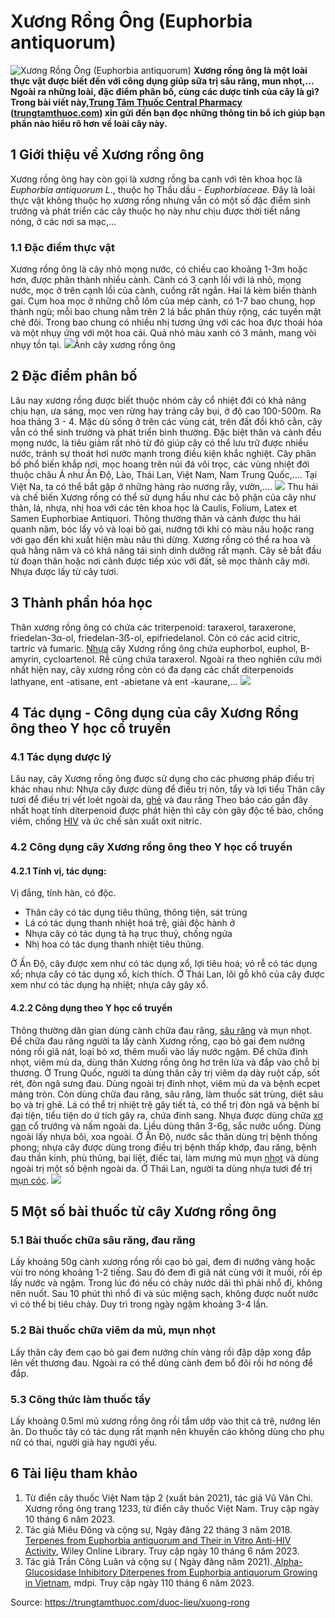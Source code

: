 # Xương Rồng Ông (Euphorbia antiquorum)

![Xương Rồng Ông \(Euphorbia antiquorum\)](https://trungtamthuoc.com/images/others/xuong-rong-ong-3-0618.jpg)
**Xương rồng ông là một loài thực vật được biết đến với công dụng giúp sữa trị sâu răng, mun nhọt,... Ngoài ra những loài, đặc điểm phân bố, cùng các dược tính của cây là gì? Trong bài viết này,[Trung Tâm Thuốc Central Pharmacy](https://trungtamthuoc.com/ "Trung Tâm Thuốc Central Pharmacy") ([trungtamthuoc.com](https://trungtamthuoc.com/ "trungtamthuoc.com")) xin gửi đến bạn đọc những thông tin bổ ích giúp bạn phần nào hiểu rõ hơn về loài cây này.**
##  1 Giới thiệu về Xương rồng ông
Xương rồng ông hay còn gọi là xương rồng ba cạnh với tên khoa học là _Euphorbia antiquorum L_., thuộc họ Thầu dầu - _Euphorbiaceae._
Đây là loài thực vật không thuộc họ xương rồng nhưng vẫn có một số đặc điểm sinh trưởng và phát triển các cây thuộc họ này như chịu được thời tiết nắng nóng, ở các nơi sa mạc,...
### 1.1 Đặc điểm thực vật
Xương rồng ông là cây nhỏ mọng nước, có chiều cao khoảng 1-3m hoặc hơn, được phân thành nhiều cành. Cành có 3 cạnh lồi với lá nhỏ, mọng nước, mọc ở trên cạnh lồi của cành, cuống rất ngắn. Hai lá kèm biến thành gai. Cụm hoa mọc ở những chỗ lõm của mép cành, có 1-7 bao chung, họp thành ngù; mỗi bao chung nằm trên 2 lá bắc phân thùy rộng, các tuyến mật chẻ đôi. Trong bao chung có nhiều nhị tương ứng với các hoa đực thoái hóa và một nhụy ứng với một hoa cái. Quả nhỏ màu xanh có 3 mảnh, mang vòi nhụy tồn tại.
![](https://trungtamthuoc.com/images/item/xuong-rong-ong-2.jpg)Ảnh cây xương rồng ông
##  2 Đặc điểm phân bố
Lâu nay xương rồng được biết thuộc nhóm cây cổ nhiệt đới có khả năng chịu hạn, ưa sáng, mọc ven rừng hay trảng cây bụi, ở độ cao 100-500m. Ra hoa tháng 3 - 4. Mặc dù sống ở trên các vùng cát, trên đất đồi khô cằn, cây vẫn có thể sinh trưởng và phát triển bình thường. Đặc biệt thân và cành đều mọng nước, lá tiêu giảm rất nhỏ từ đó giúp cây có thể lưu trữ được nhiều nước, tránh sự thoát hơi nước mạnh trong điều kiện khắc nghiệt.
Cây phân bố phổ biến khắp nơi, mọc hoang trên núi đá vôi trọc, các vùng nhiệt đới thuộc châu Á như Ấn Độ, Lào, Thái Lan, Việt Nam, Nam Trung Quốc,.... Tại Việt Na, ta có thể bắt gặp ở những hàng rào nương rẫy, vườn,....
![](https://trungtamthuoc.com/images/item/xuong-rong-ong-5.jpg)
Thu hái và chế biến
Xương rồng có thể sử dụng hầu như các bộ phận của cây như thân, lá, nhựa, nhị hoa với các tên khoa học là Caulis, Folium, Latex et Samen Euphorbiae Antiquori. 
Thông thường thân và cành được thu hái quanh năm, bóc lấy vỏ và loại bỏ gai, nướng tới khi có màu nâu hoặc rang với gạo đến khi xuất hiện màu nâu thì dừng.
Xương rồng có thể ra hoa và quả hằng năm và có khả năng tái sinh dinh dưỡng rất mạnh. Cây sẽ bắt đầu từ đoạn thân hoặc nơi cành được tiếp xúc với đất, sẽ mọc thành cây mới. Nhựa được lấy từ cây tươi. 
##  3 Thành phần hóa học
Thân xương rồng ông có chứa các triterpenoid: taraxerol, taraxerone, friedelan-3α-ol, friedelan-3ẞ-ol, epifriedelanol. Còn có các acid citric, tartric và fumaric. 
[Nhựa](https://trungtamthuoc.com/hoat-chat/nhua "Nhựa") cây Xương rồng ông chứa euphorbol, euphol, B-amyrin, cycloartenol. 
Rễ cũng chứa taraxerol.
Ngoài ra theo nghiên cứu mới nhất hiện nay, cây xương rồng còn có đa dạng các chất diterpenoids lathyane, ent -atisane, ent -abietane và ent -kaurane,...
![](https://trungtamthuoc.com/images/item/xuong-rong-ong-4.jpg)
##  4 Tác dụng - Công dụng của cây Xương Rồng ông theo Y học cổ truyền
### 4.1 Tác dụng dược lý
Lâu nay, cây Xương rồng ông được sử dụng cho các phương pháp điều trị khác nhau như:
Nhựa cây được dùng để điều trị nôn, tẩy và lợi tiểu
Thân cây tươi để điều trị vết loét ngoài da, [ghẻ](https://trungtamthuoc.com/bai-viet/benh-ghe "ghẻ") và đau răng
Theo báo cáo gần đây nhất hoạt tính diterpenoid được phát hiện thì cây còn gây độc tế bào, chống viêm, chống [HIV](https://trungtamthuoc.com/bai-viet/chan-doan-va-dieu-tri-hivaids "HIV") và ức chế sản xuất oxit nitric.
### 4.2 Công dụng cây Xương rồng ông theo Y học cổ truyền
#### 4.2.1 Tính vị, tác dụng: 
Vị đắng, tính hàn, có độc. 
  * Thân cây có tác dụng tiêu thũng, thông tiện, sát trùng
  * Lá có tác dụng thanh nhiệt hoá trệ, giải độc hành ở
  * Nhựa cây có tác dụng tả hạ trục thuỷ, chống ngứa
  * Nhị hoa có tác dụng thanh nhiệt tiêu thũng. 


Ở Ấn Độ, cây được xem như có tác dụng xổ, lợi tiêu hoá; vỏ rễ có tác dụng xổ; nhựa cây có tác dụng xổ, kích thích. 
Ở Thái Lan, lõi gỗ khô của cây được xem như có tác dụng hạ nhiệt; nhựa cây gây xổ.
#### 4.2.2 Công dụng theo Y học cổ truyền
Thông thường dân gian dùng cành chữa đau răng, [sâu răng](https://trungtamthuoc.com/bai-viet/benh-sau-rang "sâu răng") và mụn nhọt. Để chữa đau răng người ta lấy cành Xương rồng, cạo bỏ gai đem nướng nóng rồi giã nát, loại bỏ xơ, thêm muối vào lấy nước ngậm. Để chữa đinh nhọt, viêm mủ da, dùng thân Xương rồng ông hơ trên lửa và đắp vào chỗ bị thương.
Ở Trung Quốc, người ta dùng thân cây trị viêm dạ dày ruột cấp, sốt rét, đòn ngã sưng đau. Dùng ngoài trị đinh nhọt, viêm mủ da và bệnh ecpet mảng tròn. Còn dùng chữa đau răng, sâu răng, làm thuốc sát trùng, diệt sâu bọ và trị ghẻ. Lá có thể trị nhiệt trệ gây tiết tả, có thể trị đòn ngã và bệnh bí đại tiện, tiểu tiện do ứ tích gây ra, chứa đinh sang. Nhựa được dùng chữa [xơ gan](https://trungtamthuoc.com/bai-viet/xo-gan "xơ gan") cổ trướng và nấm ngoài da. Liều dùng thân 3-6g, sắc nước uống. Dùng ngoài lấy nhựa bôi, xoa ngoài.
Ở Ấn Độ, nước sắc thân dùng trị bệnh thống phong; nhựa cây được dùng trong điều trị bệnh thấp khớp, đau răng, bệnh đau thần kinh, phù thũng, bại liệt, điếc tai, làm mưng mủ mụn [nhọt](https://trungtamthuoc.com/bai-viet/nhot "nhọt") và dùng ngoài trị một số bệnh ngoài da.
Ở Thái Lan, người ta dùng nhựa tươi để trị [mụn cóc](https://trungtamthuoc.com/bai-viet/muc-coc-nguyen-nhan-trieu-chung-dieu-tri "mụn cóc").
![](https://trungtamthuoc.com/images/item/xuong-rong-ong-6.jpg)
##  5 Một số bài thuốc từ cây Xương rồng ông
### 5.1 Bài thuốc chữa sâu răng, đau răng
Lấy khoảng 50g cành xương rồng rồi cạo bỏ gai, đem đi nướng vàng hoặc vùi tro nóng khoảng 1-2 tiếng. Sau đó đem đi giã nát cùng với ít muối, rồi ép lấy nước và ngậm. Trong lúc đó nếu có chảy nước dãi thì phải nhổ đi, không nên nuốt. Sau 10 phút thì nhổ đi và súc miệng sạch, không được nuốt nước vì có thể bị tiêu chảy. Duy trì trong ngày ngậm khoảng 3-4 lần.
### 5.2 Bài thuốc chữa viêm da mủ, mụn nhọt
Lấy thân cây đem cạo bỏ gai đem nướng chín vàng rồi đập dập xong đắp lên vết thương đau. Ngoài ra có thể dùng cành đem bổ đôi rồi hơ nóng để đắp.
### 5.3 Công thức làm thuốc tẩy
Lấy khoảng 0.5ml mủ xương rồng ông rồi tẩm ướp vào thịt cá trê, nướng lên ăn. Do thuốc tây có tác dụng rất mạnh nên khuyến cáo không dùng cho phụ nữ có thai, người già hay người yếu.
##  6 Tài liệu tham khảo
  1. Từ điển cây thuốc Việt Nam tập 2 (xuất bản 2021), tác giả Vũ Văn Chi. Xương rồng ông trang 1233, từ điển cây thuốc Việt Nam. Truy cập ngày 10 tháng 6 năm 2023.
  2. Tác giả Miêu Đông và cộng sự, Ngày đăng 22 tháng 3 năm 2018. [Terpenes from Euphorbia antiquorum and Their in Vitro Anti-HIV Activity](https://onlinelibrary.wiley.com/doi/abs/10.1002/cbdv.201700560), Wiley Online Library. Truy cập ngày 10 tháng 6 năm 2023.
  3. Tác giả Trần Công Luân và cộng sự ( Ngày đăng năm 2021).[ Alpha-Glucosidase Inhibitory Diterpenes from Euphorbia antiquorum Growing in Vietnam](https://www.mdpi.com/1420-3049/26/8/2257#B1-molecules-26-02257), mdpi. Truy cập ngày 110 tháng 6 năm 2023.




Source: https://trungtamthuoc.com/duoc-lieu/xuong-rong